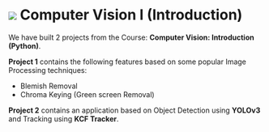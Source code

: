 # <img src = "https://opencv.org/wp-content/uploads/2021/06/OpenCV_logo_black_.png">  Computer Vision I (Introduction)

We have built 2 projects from the Course: **Computer Vision: Introduction (Python)**.

**Project 1** contains the following features based on some popular Image Processing techniques:

* Blemish Removal
* Chroma Keying (Green screen Removal)



**Project 2** contains an application based on Object Detection using **YOLOv3** and Tracking using **KCF Tracker**.
